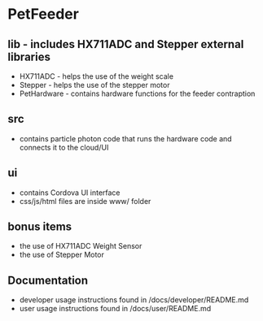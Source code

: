 # PetFeeder

## lib - includes HX711ADC and Stepper external libraries
* HX711ADC - helps the use of the weight scale
* Stepper - helps the use of the stepper motor
* PetHardware - contains hardware functions for the feeder contraption

## src
* contains particle photon code that runs the hardware code and connects it to the cloud/UI

## ui
* contains Cordova UI interface
* css/js/html files are inside www/ folder

## bonus items
* the use of HX711ADC Weight Sensor
* the use of Stepper Motor

## Documentation
* developer usage instructions found in /docs/developer/README.md
* user usage instructions found in /docs/user/README.md
